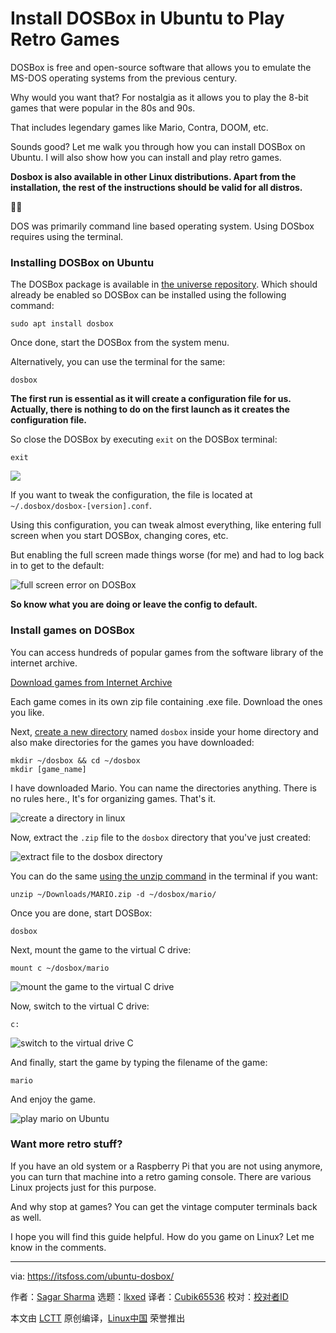 [#]: subject: "Install DOSBox in Ubuntu to Play Retro Games"
[#]: via: "https://itsfoss.com/ubuntu-dosbox/"
[#]: author: "Sagar Sharma https://itsfoss.com/author/sagar/"
[#]: collector: "lkxed"
[#]: translator: "Cubik65536"
[#]: reviewer: " "
[#]: publisher: " "
[#]: url: " "

Install DOSBox in Ubuntu to Play Retro Games
======

DOSBox is free and open-source software that allows you to emulate the MS-DOS operating systems from the previous century.

Why would you want that? For nostalgia as it allows you to play the 8-bit games that were popular in the 80s and 90s.

That includes legendary games like Mario, Contra, DOOM, etc.

Sounds good? Let me walk you through how you can install DOSBox on Ubuntu. I will also show how you can install and play retro games.

**Dosbox is also available in other Linux distributions. Apart from the installation, the rest of the instructions should be valid for all distros.**

✋🏻

DOS was primarily command line based operating system. Using DOSbox requires using the terminal.

### Installing DOSBox on Ubuntu

The DOSBox package is available in [the universe repository][1]. Which should already be enabled so DOSBox can be installed using the following command:

```
sudo apt install dosbox
```

Once done, start the DOSBox from the system menu.

Alternatively, you can use the terminal for the same:

```
dosbox
```

**The first run is essential as it will create a configuration file for us. Actually, there is nothing to do on the first launch as it creates the configuration file.**

So close the DOSBox by executing `exit` on the DOSBox terminal:

```
exit
```

![][2]

If you want to tweak the configuration, the file is located at `~/.dosbox/dosbox-[version].conf`.

Using this configuration, you can tweak almost everything, like entering full screen when you start DOSBox, changing cores, etc.

But enabling the full screen made things worse (for me) and had to log back in to get to the default:

![full screen error on DOSBox][3]

**So know what you are doing or leave the config to default.**

### Install games on DOSBox

You can access hundreds of popular games from the software library of the internet archive.

[Download games from Internet Archive][4]

Each game comes in its own zip file containing .exe file. Download the ones you like.

Next, [create a new directory][5] named `dosbox` inside your home directory and also make directories for the games you have downloaded:

```
mkdir ~/dosbox && cd ~/dosbox
mkdir [game_name]
```

I have downloaded Mario. You can name the directories anything. There is no rules here., It's for organizing games. That's it.

![create a directory in linux][6]

Now, extract the `.zip` file to the `dosbox` directory that you've just created:

![extract file to the dosbox directory][7]

You can do the same [using the unzip command][8] in the terminal if you want:

```
unzip ~/Downloads/MARIO.zip -d ~/dosbox/mario/
```

Once you are done, start DOSBox:

```
dosbox
```

Next, mount the game to the virtual C drive:

```
mount c ~/dosbox/mario
```

![mount the game to the virtual C drive][9]

Now, switch to the virtual C drive:

```
c:
```

![switch to the virtual drive C][10]

And finally, start the game by typing the filename of the game:

```
mario
```

And enjoy the game.

![play mario on Ubuntu][11]

### Want more retro stuff?

If you have an old system or a Raspberry Pi that you are not using anymore, you can turn that machine into a retro gaming console. There are various Linux projects just for this purpose.

And why stop at games? You can get the vintage computer terminals back as well.

I hope you will find this guide helpful. How do you game on Linux? Let me know in the comments.

--------------------------------------------------------------------------------

via: https://itsfoss.com/ubuntu-dosbox/

作者：[Sagar Sharma][a]
选题：[lkxed][b]
译者：[Cubik65536](https://github.com/Cubik65536)
校对：[校对者ID](https://github.com/校对者ID)

本文由 [LCTT](https://github.com/LCTT/TranslateProject) 原创编译，[Linux中国](https://linux.cn/) 荣誉推出

[a]: https://itsfoss.com/author/sagar/
[b]: https://github.com/lkxed/
[1]: https://itsfoss.com/ubuntu-repositories/
[2]: https://itsfoss.com/content/images/2023/02/run-DOSBox-on-ubuntu.png
[3]: https://itsfoss.com/content/images/2023/02/full-screen-error-on-DOSBox.png
[4]: https://archive.org/details/softwarelibrary_msdos_games?tab=collection&ref=its-foss
[5]: https://itsfoss.com/make-directories/
[6]: https://itsfoss.com/content/images/2023/02/create-a-directory-in-linux--1.png
[7]: https://itsfoss.com/content/images/2023/02/extract-file-to-the-dosbox-directory-1.png
[8]: https://learnubuntu.com/unzip-file/?ref=its-foss
[9]: https://itsfoss.com/content/images/2023/02/mount-the-game-to-the-virtual-C-drive.png
[10]: https://itsfoss.com/content/images/2023/02/switch-to-the-virtual-drive-C.png
[11]: https://itsfoss.com/content/images/2023/02/play-mario-on-Linux.gif
